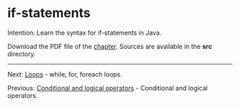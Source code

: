 # if-statements

Intention: Learn the syntax for if-statements in Java.

Download the PDF file of the [chapter](chapter_10.pdf). Sources are available in the <b>src</b> directory.

<hr>

Next: [Loops](chapter_11.md "Loops") - while, for, foreach loops.

Previous: [Conditional and logical operators](chapter_9.md "Conditional and logical operators") -
Conditional and logical operators.